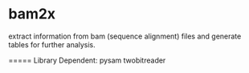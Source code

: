 bam2x
=====

extract information from  bam (sequence alignment)  files and generate tables for further analysis.  

=====
Library Dependent:
pysam
twobitreader

